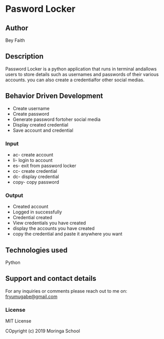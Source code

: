 # Pasword Locker



## Author

Bey Faith

## Description

Password Locker is a python application that runs in terminal andallows users to store details such as usernames and passwords of their various accounts. you can also create a credentialfor other social medias.

## Behavior Driven Development

* Create username
* Create password
* Generate password fortoher social media
* Display created credential
* Save account and credential

### Input

* ac- create account
* li- login to account
* es- exit from password locker
* cc- create credential
* dc- display credential
* copy- copy password

### Output
* Created account
* Logged in successfully
* Credential created
* View credentials you have created
* display the accounts you have created
* copy the credential and paste it anywhere you want

## Technologies used

Python

## Support and contact details

For any inquiries or comments please reach out to me on: fryumugabe@gmail.com

### License

MIT License

COpyright (c) 2019 Moringa School
